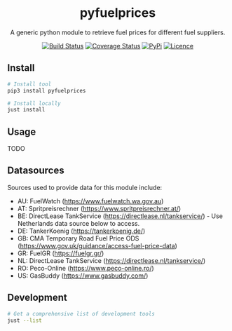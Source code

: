 <div align="center">

# pyfuelprices

A generic python module to retrieve fuel prices for different fuel suppliers.

[![Build Status](https://github.com/pantherale0/pyfuelprices/workflows/build/badge.svg)](https://github.com/pantherale0/pyfuelprices/actions)
[![Coverage Status](https://coveralls.io/repos/github/pantherale0/pyfuelprices/badge.svg?branch=main)](https://coveralls.io/github/pantherale0/pyfuelprices?branch=main)
[![PyPi](https://img.shields.io/pypi/v/pyfuelprices)](https://pypi.org/project/pyfuelprices)
[![Licence](https://img.shields.io/github/license/pantherale0/pyfuelprices)](LICENSE)

</div>

## Install

```bash
# Install tool
pip3 install pyfuelprices

# Install locally
just install
```

## Usage

TODO

## Datasources

Sources used to provide data for this module include:

- AU: FuelWatch (https://www.fuelwatch.wa.gov.au)
- AT: Spritpreisrechner (https://www.spritpreisrechner.at/)
- BE: DirectLease TankService (https://directlease.nl/tankservice/) - Use Netherlands data source below to access.
- DE: TankerKoenig (https://tankerkoenig.de/)
- GB: CMA Temporary Road Fuel Price ODS (https://www.gov.uk/guidance/access-fuel-price-data)
- GR: FuelGR (https://fuelgr.gr/)
- NL: DirectLease TankService (https://directlease.nl/tankservice/)
- RO: Peco-Online (https://www.peco-online.ro/)
- US: GasBuddy (https://www.gasbuddy.com/)

## Development

```bash
# Get a comprehensive list of development tools
just --list
```
